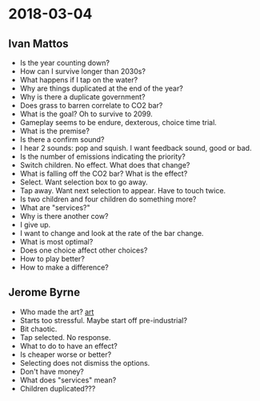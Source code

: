 
# 2018-03-04

## Ivan Mattos

- Is the year counting down?
- How can I survive longer than 2030s?
- What happens if I tap on the water?
- Why are things duplicated at the end of the year?
- Why is there a duplicate government?
- Does grass to barren correlate to CO2 bar?
- What is the goal? Oh to survive to 2099.
- Gameplay seems to be endure, dexterous, choice time trial.
- What is the premise?
- Is there a confirm sound?
- I hear 2 sounds: pop and squish. I want feedback sound, good or bad.
- Is the number of emissions indicating the priority?
- Switch children. No effect. What does that change?
- What is falling off the CO2 bar? What is the effect?
- Select. Want selection box to go away.
- Tap away. Want next selection to appear. Have to touch twice.
- Is two children and four children do something more?
- What are "services?"
- Why is there another cow?
- I give up.
- I want to change and look at the rate of the bar change.
- What is most optimal?
- Does one choice affect other choices?
- How to play better?
- How to make a difference?

## Jerome Byrne

- Who made the art? [art](art.md)
- Starts too stressful. Maybe start off pre-industrial?
- Bit chaotic.
- Tap selected. No response.
- What to do to have an effect?
- Is cheaper worse or better?
- Selecting does not dismiss the options.
- Don't have money?
- What does "services" mean?
- Children duplicated???
